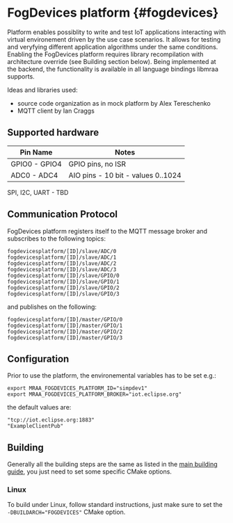FogDevices platform   {#fogdevices}
=============

Platform enables possiblity to write and test IoT applications interacting with virtual environement driven by the use case scenarios. It allows for testing and veryfying different application algorithms under the same conditions. Enabling the FogDevices platform requires library recompilation with architecture
override (see Building section below). Being implemented at the backend, the functionality is available
in all language bindings libmraa supports.


Ideas and libraries used:
* source code organization as in mock platform by Alex Tereschenko
* MQTT client by Ian Craggs


Supported hardware
--------

| Pin Name       |            Notes                      |
|----------------|---------------------------------------|
| GPIO0 - GPIO4  | GPIO pins, no ISR                     |
| ADC0 - ADC4    | AIO pins - 10 bit - values 0..1024    |

SPI, I2C, UART - TBD


Communication Protocol
--------
FogDevices platform registers itself to the MQTT message broker and subscribes to the following topics:
```
fogdevicesplatform/[ID]/slave/ADC/0
fogdevicesplatform/[ID]/slave/ADC/1
fogdevicesplatform/[ID]/slave/ADC/2
fogdevicesplatform/[ID]/slave/ADC/3
fogdevicesplatform/[ID]/slave/GPIO/0
fogdevicesplatform/[ID]/slave/GPIO/1
fogdevicesplatform/[ID]/slave/GPIO/2
fogdevicesplatform/[ID]/slave/GPIO/3
```
and publishes on the following:
```
fogdevicesplatform/[ID]/master/GPIO/0
fogdevicesplatform/[ID]/master/GPIO/1
fogdevicesplatform/[ID]/master/GPIO/2
fogdevicesplatform/[ID]/master/GPIO/3
```


Configuration
--------
Prior to use the platform, the environemental variables has to be set e.g.:

```
export MRAA_FOGDEVICES_PLATFORM_ID="simpdev1"
export MRAA_FOGDEVICES_PLATFORM_BROKER="iot.eclipse.org"
```

the default values are:
```
"tcp://iot.eclipse.org:1883"
"ExampleClientPub"
```


Building
--------
Generally all the building steps are the same as listed
in the [main building guide](./building.md), you just need to set some specific
CMake options.

### Linux

To build under Linux, follow standard instructions, just make sure to set
the `-DBUILDARCH="FOGDEVICES"` CMake option.

